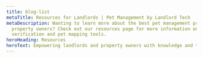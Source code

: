 ```yaml
---
title: blog-list
metaTitle: Resources for Landlords | Pet Management by Landlord Tech
metaDescription: Wanting to learn more about the best pet management program for
  property owners? Check out our resources page for more information on ESA
  verification and pet mapping tools.
heroHeading: Resources
heroText: Empowering landlords and property owners with knowledge and tools
---
```

